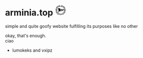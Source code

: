 # arminia.top <img src="/images/arminiatop.png" alt="logo" height="36px">

simple and quite goofy website fulfilling its purposes like no other

okay, that's enough.<br>
ciao

- lumokeks and vxipz
